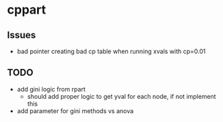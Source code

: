 # cppart

## Issues
+ bad pointer creating bad cp table when running xvals with cp=0.01

## TODO
+ add gini logic from rpart 
  + should add proper logic to get yval for each node, if not implement this
+ add parameter for gini methods vs anova
